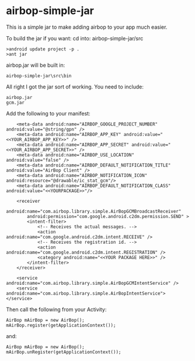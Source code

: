 airbop-simple-jar
=================

This is a simple jar to make adding airbop to your app much easier.

To build the jar if you want:
cd into: airbop-simple-jar/src

    >android update project -p .
    >ant jar

airbop.jar will be built in:

    airbop-simple-jar\src\bin

All right I got the jar sort of working. You need to include:

    airbop.jar
    gcm.jar

Add the following to your manifest:

 <!--  AirBop META DATA -->
    	<meta-data android:name="AIRBOP_GOOGLE_PROJECT_NUMBER" android:value="@string/gpn" />
    	<meta-data android:name="AIRBOP_APP_KEY" android:value="<<YOUR_AIRBOP_APP_KEY>>" />
    	<meta-data android:name="AIRBOP_APP_SECRET" android:value="<<YOUR_AIRBOP_APP_SECRET>>" />
        <meta-data android:name="AIRBOP_USE_LOCATION" android:value="false" />
        <meta-data android:name="AIRBOP_DEFAULT_NOTIFICATION_TITLE" android:value="AirBop Client" />
        <meta-data android:name="AIRBOP_NOTIFICATION_ICON" android:resource="@drawable/ic_stat_gcm"/>
        <meta-data android:name="AIRBOP_DEFAULT_NOTIFICATION_CLASS" android:value="<<YOURPACKAGE>>"/>
        
        <receiver
            android:name="com.airbop.library.simple.AirBopGCMBroadcastReceiver"
            android:permission="com.google.android.c2dm.permission.SEND" >
            <intent-filter>
                <!-- Receives the actual messages. -->
                <action android:name="com.google.android.c2dm.intent.RECEIVE" />
                <!-- Receives the registration id. -->
                <action android:name="com.google.android.c2dm.intent.REGISTRATION" />
                <category android:name="<<YOUR PACKAGE HERE>>" />
            </intent-filter>
        </receiver>
        
        <service android:name="com.airbop.library.simple.AirBopGCMIntentService" />
        <service android:name="com.airbop.library.simple.AirBopIntentService"></service>
        
        
Then call the following from your Activity:

    AirBop mAirBop = new AirBop();
    mAirBop.register(getApplicationContext());
    
and:

    AirBop mAirBop = new AirBop();
    mAirBop.unRegister(getApplicationContext());
    
